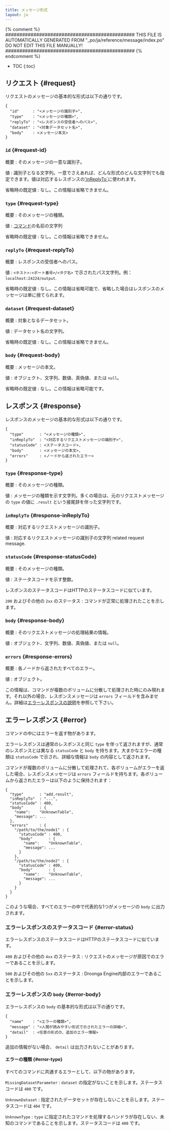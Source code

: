 ```yaml
---
title: メッセージ形式
layout: ja
---
```


{% comment %}
##############################################
  THIS FILE IS AUTOMATICALLY GENERATED FROM
  "_po/ja/reference/message/index.po"
  DO NOT EDIT THIS FILE MANUALLY!
##############################################
{% endcomment %}


* TOC
{:toc}


## リクエスト {#request}

リクエストのメッセージの基本的な形式は以下の通りです。

    {
      "id"      : "<メッセージの識別子>",
      "type"    : "<メッセージの種類>",
      "replyTo" : "<レスポンスの受信者へのパス>",
      "dataset" : "<対象データセット名>",
      "body"    : <メッセージ本文>
    }

### `id` {#request-id}

概要
: そのメッセージの一意な識別子。

値
: 識別子となる文字列。一意でさえあれば、どんな形式のどんな文字列でも指定できます。値は対応するレスポンスの['inReplyTo`](#response-inReplyTo)に使われます。

省略時の既定値
: なし。この情報は省略できません。

### `type` {#request-type}

概要
: そのメッセージの種類。

値
: [コマンド](/ja/reference/commands/)の名前の文字列

省略時の既定値
: なし。この情報は省略できません。

### `replyTo` {#request-replyTo}

概要
: レスポンスの受信者へのパス。

値
: `<ホスト>:<ポート番号>/<タグ名>` で示されたパス文字列。例：`localhost:24224/output`.

省略時の既定値
: なし。この情報は省略可能で、省略した場合はレスポンスのメッセージは単に捨てられます。

### `dataset` {#request-dataset}

概要
: 対象となるデータセット。

値
: データセット名の文字列。

省略時の既定値
: なし。この情報は省略できません。

### `body` {#request-body}

概要
: メッセージの本文。

値
: オブジェクト、文字列、数値、真偽値、または `null`。

省略時の既定値
: なし。この情報は省略可能です。

## レスポンス {#response}

レスポンスのメッセージの基本的な形式は以下の通りです。

    {
      "type"       : "<メッセージの種類>",
      "inReplyTo"  : "<対応するリクエストメッセージの識別子>",
      "statusCode" : <ステータスコード>,
      "body"       : <メッセージの本文>,
      "errors"     : <ノードから返されたエラー>
    }

### `type` {#response-type}

概要
: そのメッセージの種類。

値
: メッセージの種類を示す文字列。多くの場合は、元のリクエストメッセージの `type` の値に `.result` という接尾辞を伴った文字列です。

### `inReplyTo` {#response-inReplyTo}

概要
: 対応するリクエストメッセージの識別子。

値
: 対応するリクエストメッセージの識別子の文字列 related request message.

### `statusCode` {#response-statusCode}

概要
: そのメッセージの種類。

値
: ステータスコードを示す整数。

レスポンスのステータスコードはHTTPのステータスコードに似ています。

`200` およびその他の `2xx` のステータス
: コマンドが正常に処理されたことを示します。

### `body` {#response-body}

概要
: そのリクエストメッセージの処理結果の情報。

値
: オブジェクト、文字列、数値、真偽値、または `null`。

### `errors` {#response-errors}

概要
: 各ノードから返されたすべてのエラー。

値
: オブジェクト。

この情報は、コマンドが複数のボリュームに分散して処理された時にのみ現れます。それ以外の場合、レスポンスメッセージは `errors` フィールドを含みません。詳細は[エラーレスポンスの説明](#error)を参照して下さい。

## エラーレスポンス {#error}

コマンドの中にはエラーを返す物があります。

エラーレスポンスは通常のレスポンスと同じ `type` を伴って返されますが、通常のレスポンスとは異なる `statusCode` と `body` を持ちます。大まかなエラーの種類は `statusCode` で示され、詳細な情報は `body` の内容として返されます。

コマンドが複数のボリュームに分散して処理されて、各ボリュームがエラーを返した場合、レスポンスメッセージは `errors` フィールドを持ちます。各ボリュームから返されたエラーは以下のように保持されます：

    {
      "type"       : "add.result",
      "inReplyTo"  : "...",
      "statusCode" : 400,
      "body"       : {
        "name":    "UnknownTable",
        "message": ...
      },
      "errors"     : {
        "/path/to/the/node1" : {
          "statusCode" : 400,
          "body"       : {
            "name":    "UnknownTable",
            "message": ...
          }
        },
        "/path/to/the/node2" : {
          "statusCode" : 400,
          "body"       : {
            "name":    "UnknownTable",
            "message": ...
          }
        }
      }
    }

このような場合、すべてのエラーの中で代表的な1つがメッセージの `body` に出力されます。


### エラーレスポンスのステータスコード {#error-status}

エラーレスポンスのステータスコードはHTTPのステータスコードに似ています。

`400` およびその他の `4xx` のステータス
: リクエストのメッセージが原因でのエラーであることを示します。

`500` およびその他の `5xx` のステータス
: Droonga Engine内部のエラーであることを示します。

### エラーレスポンスの `body` {#error-body}

エラーレスポンスの `body` の基本的な形式は以下の通りです。

    {
      "name"    : "<エラーの種類>",
      "message" : "<人間が読みやすい形式で示されたエラーの詳細>",
      "detail"  : <任意の形式の、追加のエラー情報>
    }

追加の情報がない場合、 `detail` は出力されないことがあります。

#### エラーの種類 {#error-type}

すべてのコマンドに共通するエラーとして、以下の物があります。

`MissingDatasetParameter`
: `dataset` の指定がないことを示します。ステータスコードは `400` です。

`UnknownDataset`
: 指定されたデータセットが存在しないことを示します。ステータスコードは `404` です。

`UnknownType`
: `type` に指定されたコマンドを処理するハンドラが存在しない、未知のコマンドであることを示します。ステータスコードは `400` です。
